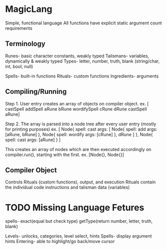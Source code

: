 MagicLang
===
Simple, functional language
All functions have explicit static argument count requirements


Terminology
---
Runes- basic character constants, weakly typed
Talismans- variables, dynamically & weakly typed
Types- letter, number, truth, blank (string/char, int, bool, null)

Spells- built-in functions
Rituals- custom functions
Ingredients- arguments



Compiling/Running
---
Step 1. User entry creates an array of objects on compiler object.
ex. [ castSpell addSpell aRune bRune wordifySpell cRune dRune castSpell aRune]

Step 2. The array is parsed into a node tree after every user entry (mostly for printing purposes)
ex. 
[
    Node{
        spell: cast
        args: [
            Node{
                spell: add
                args: [aRune, bRune]
            },
            Node{
                spell: wordify
                args: [cRune]
            },
            dRune
        ]
    },
    Node{
        spell: cast
        args: [aRune]
    }
]

This creates an array of nodes which are then executed accordingly on compiler.run(), starting with the first.
ex. [Node{}, Node{}]




Compiler Object
---
Controls Rituals (custom functions), output, and execution
Rituals contain the individual code instructions and talisman data (variables)


TODO
Missing Language Fetures
====
spells- exact(equal but check type) getType(return number, letter, truth, blank)

Levels- unlocks, categories, level select, hints
Spells- display argument hints
Entering- able to highlight/go back/move cursor